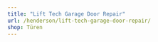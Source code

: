 ```yaml
---
title: "Lift Tech Garage Door Repair"
url: /henderson/lift-tech-garage-door-repair/
shop: Türen
---
```


